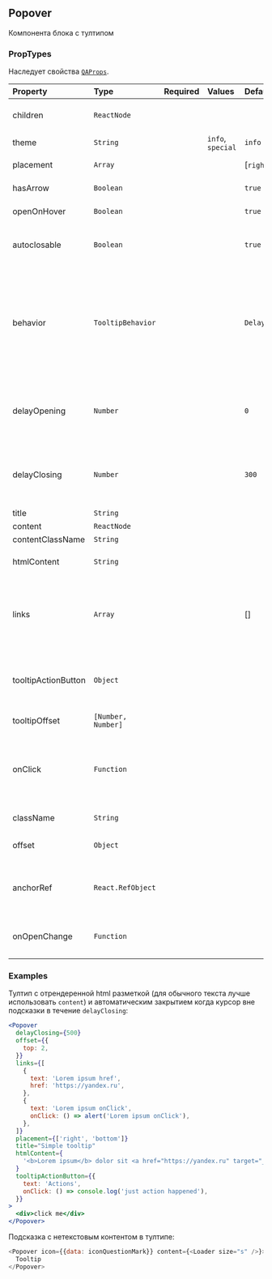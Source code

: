 ## Popover

Компонента блока с тултипом

### PropTypes

Наследует свойства [`QAProps`](../types.ts).

| Property            | Type               | Required | Values            | Default             | Description                                                                                                                                                                                |
| :------------------ | :----------------- | :------- | :---------------- | :------------------ | :----------------------------------------------------------------------------------------------------------------------------------------------------------------------------------------- |
| children            | `ReactNode`        |          |                   |                     | контент на котором будет показываться тултип                                                                                                                                               |
| theme               | `String`           |          | `info`, `special` | `info`              | тема тултипа                                                                                                                                                                               |
| placement           | `Array`            |          |                   | [`right`, `bottom`] | направления открытия тултипа                                                                                                                                                               |
| hasArrow            | `Boolean`          |          |                   | `true`              | настройка наличия хвостика у тултипа                                                                                                                                                       |
| openOnHover         | `Boolean`          |          |                   | `true`              | настройка открытия тултипа по ховеру                                                                                                                                                       |
| autoclosable        | `Boolean`          |          |                   | `true`              | настройка автоматического закрытия тултипа, если курсор outside                                                                                                                            |
| behavior            | `TooltipBehavior`  |          |                   | `DelayedClosing`    | Поведение открытия/закрытия тултипа при включенном `openOnHover` (без задержки, с задержкой, с задержкой только закрытия). Не применяется при переданных `delayOpening` или `delayClosing` |
| delayOpening        | `Number`           |          |                   | `0`                 | Настройка задержки открытия тултипа при включенном `openOnHover`. Рекомендуется использовать `behavior`                                                                                    |
| delayClosing        | `Number`           |          |                   | `300`               | Настройка задержки закрытия тултипа при включенном `autoclosable`. Рекомендуется использовать `behavior`                                                                                   |
| title               | `String`           |          |                   |                     | название в тултипе                                                                                                                                                                         |
| content             | `ReactNode`        |          |                   |                     | контент тултипа                                                                                                                                                                            |
| contentClassName    | `String`           |          |                   |                     | класс для `content`                                                                                                                                                                        |
| htmlContent         | `String`           |          |                   |                     | отрендерится html контент тултипа через `dangerouslySetInnerHTML`                                                                                                                          |
| links               | `Array`            |          |                   | []                  | ссылки под контентом, может принимать <br/> `{ text: 'Link 1', href: 'https://yandex.ru'}` или <br/> `{ text: 'Link 2', onClick: () => callbackOnLinkClick() }`                            |
| tooltipActionButton | `Object`           |          |                   |                     | отрендерится кнопка если передан следующий объект <br/> `{ text: 'Button', onClick: () => callbackOnClick() }`                                                                             |
| tooltipOffset       | `[Number, Number]` |          |                   |                     | смещение тултипа относительно контрола                                                                                                                                                     |
| onClick             | `Function`         |          |                   |                     | если указана, будет вызвана при клике на anchor. Если функция вернет `true`, после этого будет открыт tooltip. Если `false` - тултип не откроется.                                         |
| className           | `String`           |          |                   |                     | имя css класса для контрола                                                                                                                                                                |
| offset              | `Object`           |          |                   |                     | задать смещение контрола <br/> `{ top: 0, left: 0 }`                                                                                                                                       |
| anchorRef           | `React.RefObject`  |          |                   |                     | Позволяет использовать кастомный анкор. Отключает `openByHover` и `onClick` у компоненты                                                                                                   |
| onOpenChange        | `Function`         |          |                   |                     | Может быть полезным для отложенной генерации содержимого тултипа                                                                                                                           |

### Examples

Тултип с отрендеренной html разметкой (для обычного текста лучше использовать `content`) и автоматическим закрытием когда курсор вне подсказки в течение `delayClosing`:

```jsx
<Popover
  delayClosing={500}
  offset={{
    top: 2,
  }}
  links={[
    {
      text: 'Lorem ipsum href',
      href: 'https://yandex.ru',
    },
    {
      text: 'Lorem ipsum onClick',
      onClick: () => alert('Lorem ipsum onClick'),
    },
  ]}
  placement={['right', 'bottom']}
  title="Simple tooltip"
  htmlContent={
    '<b>Lorem ipsum</b> dolor sit <a href="https://yandex.ru" target="_blank">amet</a>, at scelerisque suspendisse'
  }
  tooltipActionButton={{
    text: 'Actions',
    onClick: () => console.log('just action happened'),
  }}
>
  <div>click me</div>
</Popover>
```

Подсказка с нетекстовым контентом в тултипе:

```js
<Popover icon={{data: iconQuestionMark}} content={<Loader size="s" />}>
  Tooltip
</Popover>
```
